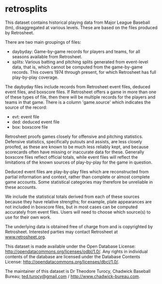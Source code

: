# retrosplits

This dataset contains historical playing data from Major League Baseball (tm),
disaggregated at various levels.  These are based on the files
produced by Retrosheet. 

There are two main groupings of files:
* daybyday: Game-by-game records for players and teams, for all seasons
  available from Retrosheet.
* splits: Various batting and pitching splits generated from event-level
  data, that is, which cannot be computed from the game-by-game records.
  This covers 1974 through present, for which Retrosheet has full
  play-by-play coverage.

The daybyday files include records from Retrosheet event files,
deduced event files, and boxscore files.  If Retrosheet offers a game
in more than one of these types of file, then there will be multiple
records for the players and teams in that game.  There is a column
'game.source' which indicates the source of the record:
* evt: event file
* ded: deduced event file
* box: boxscore file

Retrosheet proofs games closely for offensive and pitching statistics.
Defensive statistics, specifically putouts and assists, are less
closely proofed, as these are known to be much less reliably kept, and
because scorecards often have missing or inaccurate data for these.
Generally boxscore files reflect official totals, while event files
will reflect the limitations of the known sources of play-by-play for
the game in question.

Deduced event files are play-by-play files which are reconstructed
from partial information and context, rather than complete or almost
complete game accounts.  Some statistical categories may therefore be
unreliable in these accounts.

We include the statistical totals derived from each of these sources
because they have relative strengths; for example, plate appearances
are not included in boxscore files, but in most cases can be computed
accurately from event files.  Users will need to choose which
source(s) to use for their own work.

The underlying data is obtained free of charge from and is copyrighted
by Retrosheet.  Interested parties may contact Retrosheet at
www.retrosheet.org.

This dataset is made available under the Open Database License:
http://opendatacommons.org/licenses/odbl/1.0/. Any rights in
individual contents of the database are licensed under the Database
Contents License: http://opendatacommons.org/licenses/dbcl/1.0/.

The maintainer of this dataset is Dr Theodore Turocy, Chadwick
Baseball Bureau; ted.turocy@gmail.com / http://www.chadwick-bureau.com.
